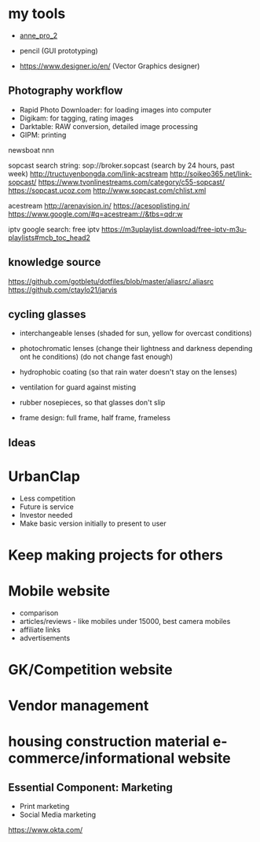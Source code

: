 # my tools

- [anne_pro_2](anne_pro_2.md)

- pencil (GUI prototyping)
- https://www.designer.io/en/ (Vector Graphics designer)

## Photography workflow
- Rapid Photo Downloader: for loading images into computer
- Digikam: for tagging, rating images
- Darktable: RAW conversion, detailed image processing
- GIPM: printing

newsboat
nnn


sopcast
search string: sop://broker.sopcast
(search by 24 hours, past week)
http://tructuyenbongda.com/link-acstream
http://soikeo365.net/link-sopcast/
https://www.tvonlinestreams.com/category/c55-sopcast/
https://sopcast.ucoz.com
http://www.sopcast.com/chlist.xml


acestream
http://arenavision.in/
https://acesoplisting.in/
https://www.google.com/#q=acestream://&tbs=qdr:w

iptv
google search: free iptv
https://m3uplaylist.download/free-iptv-m3u-playlists#mcb_toc_head2


## knowledge source
https://github.com/gotbletu/dotfiles/blob/master/aliasrc/.aliasrc
https://github.com/ctaylo21/jarvis



## cycling glasses
- interchangeable lenses (shaded for sun, yellow for overcast conditions)
- photochromatic lenses (change their lightness and darkness depending ont he conditions) (do not change fast enough)

- hydrophobic coating (so that rain water doesn't stay on the lenses)
- ventilation for guard against misting
- rubber nosepieces, so that glasses don't slip
- frame design: full frame, half frame, frameless


## Ideas
# UrbanClap
- Less competition
- Future is service
- Investor needed
- Make basic version initially to present to user

# Keep making projects for others

# Mobile website
- comparison
- articles/reviews - like mobiles under 15000, best camera mobiles
- affiliate links
- advertisements

# GK/Competition website

# Vendor management

# housing construction material e-commerce/informational website

## Essential Component: Marketing
- Print marketing
- Social Media marketing


https://www.okta.com/
